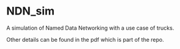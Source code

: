 # NDN_sim
A simulation of Named Data  Networking with a use case of trucks.

Other details can be found in the pdf which is part of the repo.
